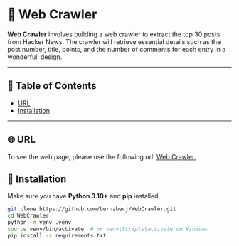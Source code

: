 # 🐍 Web Crawler

**Web Crawler** involves building a web crawler to extract the top 30 posts from Hacker News. The crawler will retrieve essential details such as the post number, title, points, and the number of comments for each entry in a wonderfull design.

---

## 🧭 Table of Contents

-   [URL](#URL)
-   [Installation](#installation)

---

## 🌐 URL

To see the web page, please use the following url:
[Web Crawler.]()

## 🚀 Installation

Make sure you have **Python 3.10+** and **pip** installed.

```bash
git clone https://github.com/bernabecj/WebCrawler.git
cd WebCrawler
python -m venv .venv
source venv/bin/activate  # or venv\Scripts\activate on Windows
pip install -r requirements.txt
```
